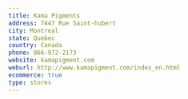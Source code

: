 ```yaml
---
title: Kama Pigments
address: 7447 Rue Saint-hubert
city: Montreal
state: Quebec
country: Canada
phone: 866-972-2173
website: kamapigment.com
weburl: http://www.kamapigment.com/index_en.html
ecommerce: true
type: stores
---
```


